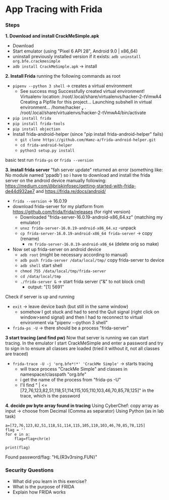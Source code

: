 # App Tracing with Frida
### Steps

**1. Download and install CrackMeSimple.apk**
- Download 
- Start emulator (using "Pixel 6 API 28", Android 9.0 | x86_64)
- uninstall previously installed version if it exists:  `adb uninstall org.bfe.crackmesimple`
- `adb install CrackMeSimple.apk` -> install

**2. Install Frida**
running the following commands as root
- `pipenv --python 3 shell` -> creates a virtual environment 
    - See success msg 
    Successfully created virtual environment!
    Virtualenv location: /root/.local/share/virtualenvs/hacker-2-tVmwA4
    Creating a Pipfile for this project...
    Launching subshell in virtual environment...
    /home/hacker   . /root/.local/share/virtualenvs/hacker-2-tVmwA4/bin/activate     
- `pip install frida`
- `pip install frida-tools`
- `pip install objection`
- Install frida-android-helper (since "pip install frida-android-helper" fails)
  - `git clone https://github.com/Hamz-a/frida-android-helper.git`
  - `cd frida-android-helper`
  - `python3 setup.py install`

basic test run `frida-ps` or `frida --version`

**3. install frida server**
"fah server update" returned an error (something like: No module named 'ppadb') so i have to download and install the frida server on the android device manually following: https://medium.com/@briskinfosec/getting-started-with-frida-de44d932ae7 and https://frida.re/docs/android/

- `frida --version` -> 16.0.19
- download frida-server for my platform from https://github.com/frida/frida/releases (for right version)
    - Downloaded "frida-server-16.0.19-android-x86_64.xz" (matching my emulator)
    - `unxz frida-server-16.0.19-android-x86_64.xz` -unpack
    - `cp frida-server-16.0.19-android-x86_64 frida-server` -> copy (rename)
        - `rm frida-server-16.0.19-android-x86_64` (delete orig so make)
- Now set up frida-server on android device
    - `adb root` (might be necessary according to manual)
    - `adb push frida-server /data/local/tmp/` copy frida-server to device
    - `adb shell` start shell
    - `chmod 755 /data/local/tmp/frida-server`
    - `cd /data/local/tmp`
    - `./frida-server &` -> start frida server ("&" to not block cmd)
        - output: "[1] 5691"

Check if server is up and running
- `exit` -> leave device bash (but still in the same window)
    - somehow I got stuck and had to send the Quit signal (right click on window>send signal) and then I had to reconnect to virtual environment via "pipenv --python 3 shell"
- `frida-ps -U` -> there should be a process "frida-server"


**3 start tracing (and find pw)**
Now that server is running we can start tracing. 
In the emulator I start CrackMeSimple and enter a password and try to sign in to ensure all classes are loaded (tried it without it, not all classes are traced)

- `frida-trace -U -j 'org.bfe*!*' 'CrackMe Simple'` -> starts tracing
    - will trace process "CrackMe Simple" and classes in namespace/classpath "org.bfe" 
    - i get the name of the process from "frida-ps -U"
    - I'll find " | <= [72,76,123,82,51,118,51,114,115,105,110,103,46,70,85,78,125]" in the trace, which is the password

**4. decide pw byte array found in tracing**
Using CyberChef:  copy array as input -> choose from Decimal (Comma as separator)
Using Python (as in lab task)
```
a=[72,76,123,82,51,118,51,114,115,105,110,103,46,70,85,78,125]
flag = ''
for e in a:
    flag=flag+chr(e)

print(flag)
```

Found password/flag: "HL{R3v3rsing.FUN}"

### Security Questions


- What did you learn in this exercise?
- What is the purpose of FRIDA
- Explain how FRIDA works
